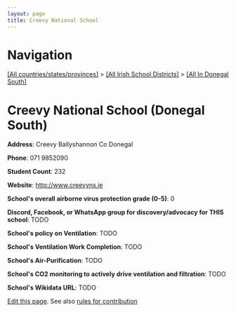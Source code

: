 ```yaml
---
layout: page
title: Creevy National School
---
```

# Navigation

[[All countries/states/provinces]](../../..) > [[All Irish School Districts]](../..) > [[All In Donegal South]](..)

# Creevy National School (Donegal South)

**Address**: Creevy Ballyshannon Co Donegal

**Phone**: 071 9852090

**Student Count**: 232

**Website**: <http://www.creevyns.ie>

**School's overall airborne virus protection grade (0-5)**: 0

**Discord, Facebook, or WhatsApp group for discovery/advocacy for THIS school**: TODO

**School's policy on Ventilation**: TODO

**School's Ventilation Work Completion**: TODO

**School's Air-Purification**: TODO

**School's CO2 monitoring to actively drive ventilation and filtration**: TODO

**School's Wikidata URL**: TODO


[Edit this page](https://github.com/ventilate-schools/Ireland/edit/main/./Donegal_South/Creevy_National_School.md). See also [rules for contribution](../../../contribution-rules/)